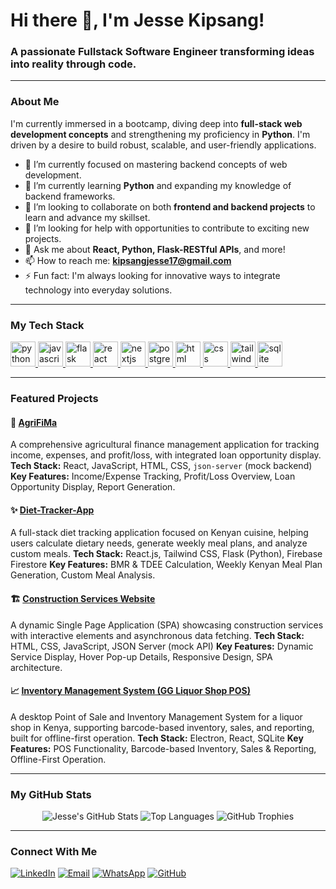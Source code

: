 # Hi there 👋, I'm Jesse Kipsang!
### A passionate **Fullstack Software Engineer** transforming ideas into reality through code.

---

### About Me
I'm currently immersed in a bootcamp, diving deep into **full-stack web development concepts** and strengthening my proficiency in **Python**. I'm driven by a desire to build robust, scalable, and user-friendly applications.

- 🔭 I’m currently focused on mastering backend concepts of web development.
- 🌱 I’m currently learning **Python** and expanding my knowledge of backend frameworks.
- 👯 I’m looking to collaborate on both **frontend and backend projects** to learn and advance my skillset.
- 🤔 I’m looking for help with opportunities to contribute to exciting new projects.
- 💬 Ask me about **React, Python, Flask-RESTful APIs**, and more!
- 📫 How to reach me: **[kipsangjesse17@gmail.com](mailto:kipsangjesse17@gmail.com)**
- ⚡ Fun fact: I'm always looking for innovative ways to integrate technology into everyday solutions.

---

### My Tech Stack
<p align="left">
    <a href="https://www.python.org" target="_blank" rel="noreferrer"> <img src="https://skillicons.dev/icons?i=python" alt="python" width="40" height="40"/> </a>
    <a href="https://developer.mozilla.org/en-US/docs/Web/JavaScript" target="_blank" rel="noreferrer"> <img src="https://skillicons.dev/icons?i=js" alt="javascript" width="40" height="40"/> </a>
    <a href="https://flask.palletsprojects.com/" target="_blank" rel="noreferrer"> <img src="https://skillicons.dev/icons?i=flask" alt="flask" width="40" height="40"/> </a>
    <a href="https://react.dev/" target="_blank" rel="noreferrer"> <img src="https://skillicons.dev/icons?i=react" alt="react" width="40" height="40"/> </a>
    <a href="https://nextjs.org/" target="_blank" rel="noreferrer"> <img src="https://skillicons.dev/icons?i=nextjs" alt="nextjs" width="40" height="40"/> </a>
    <a href="https://www.postgresql.org/" target="_blank" rel="noreferrer"> <img src="https://skillicons.dev/icons?i=postgresql" alt="postgresql" width="40" height="40"/> </a>
    <a href="https://www.w3.org/html/" target="_blank" rel="noreferrer"> <img src="https://skillicons.dev/icons?i=html" alt="html" width="40" height="40"/> </a>
    <a href="https://www.w3.org/Style/CSS/" target="_blank" rel="noreferrer"> <img src="https://skillicons.dev/icons?i=css" alt="css" width="40" height="40"/> </a>
    <a href="https://tailwindcss.com/" target="_blank" rel="noreferrer"> <img src="https://skillicons.dev/icons?i=tailwind" alt="tailwind" width="40" height="40"/> </a>
    <a href="https://www.sqlite.org/" target="_blank" rel="noreferrer"> <img src="https://skillicons.dev/icons?i=sqlite" alt="sqlite" width="40" height="40"/> </a>
</p>

---

### Featured Projects

#### 🚀 [AgriFiMa](https://github.com/kipDstar/AgriFiMa-.git)
A comprehensive agricultural finance management application for tracking income, expenses, and profit/loss, with integrated loan opportunity display.
**Tech Stack:** React, JavaScript, HTML, CSS, `json-server` (mock backend)
**Key Features:** Income/Expense Tracking, Profit/Loss Overview, Loan Opportunity Display, Report Generation.

#### ✨ [Diet-Tracker-App](https://github.com/kipDstar/Diet-Tracker-App.git)
A full-stack diet tracking application focused on Kenyan cuisine, helping users calculate dietary needs, generate weekly meal plans, and analyze custom meals.
**Tech Stack:** React.js, Tailwind CSS, Flask (Python), Firebase Firestore
**Key Features:** BMR & TDEE Calculation, Weekly Kenyan Meal Plan Generation, Custom Meal Analysis.

#### 🏗️ [Construction Services Website](https://github.com/kipDstar/Construction-services-sample-website.git)
A dynamic Single Page Application (SPA) showcasing construction services with interactive elements and asynchronous data fetching.
**Tech Stack:** HTML, CSS, JavaScript, JSON Server (mock API)
**Key Features:** Dynamic Service Display, Hover Pop-up Details, Responsive Design, SPA architecture.

#### 📈 [Inventory Management System (GG Liquor Shop POS)](https://github.com/kipDstar/Inventory-Management-System-GG-client.git)
A desktop Point of Sale and Inventory Management System for a liquor shop in Kenya, supporting barcode-based inventory, sales, and reporting, built for offline-first operation.
**Tech Stack:** Electron, React, SQLite
**Key Features:** POS Functionality, Barcode-based Inventory, Sales & Reporting, Offline-First Operation.

---

### My GitHub Stats
<p align="center">
    <img src="https://github-readme-stats.vercel.app/api?username=kipDstar&show_icons=true&theme=vue-dark&hide_border=true" alt="Jesse's GitHub Stats" />
    <img src="https://github-readme-stats.vercel.app/api/top-langs/?username=kipDstar&layout=compact&theme=vue-dark&hide_border=true" alt="Top Languages" />
    <img src="https://github-profile-trophy.vercel.app/?username=kipDstar&theme=darkhub" alt="GitHub Trophies" />
</p>

---

### Connect With Me
[![LinkedIn](https://img.shields.io/badge/LinkedIn-0077B5?style=for-the-badge&logo=linkedin&logoColor=white)](https://www.linkedin.com/in/kipsang-jesse-a551b62a4/?trk=opento_sprofile_goalscard)
[![Email](https://img.shields.io/badge/Email-D14836?style=for-the-badge&logo=gmail&logoColor=white)](mailto:kipsangjesse17@gmail.com)
[![WhatsApp](https://img.shields.io/badge/WhatsApp-25D366?style=for-the-badge&logo=whatsapp&logoColor=white)](https://wa.me/254114212310)
[![GitHub](https://img.shields.io/badge/GitHub-100000?style=for-the-badge&logo=github&logoColor=white)](https://github.com/kipDstar)
